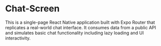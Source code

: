 # Chat-Screen
This is a single-page React Native application built with Expo Router that replicates a real-world chat interface. It consumes data from a public API and simulates basic chat functionality including lazy loading and UI interactivity.
